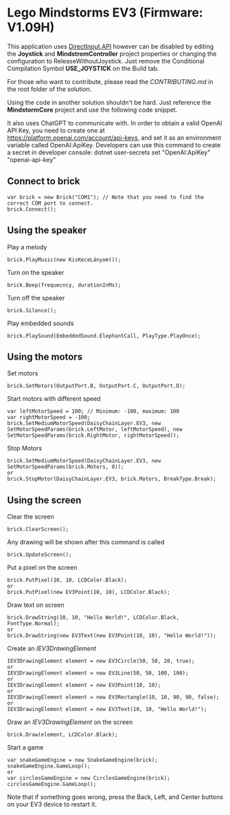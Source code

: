 # Lego Mindstorms EV3 (Firmware: V1.09H)

This application uses [DirectInput API](http://sharpdx.org/wiki/class-library-api/directinput/) however can be disabled by editing the **Joystick** and **MindstromController** project properties or changing the configuration to ReleaseWithoutJoystick.
Just remove the Conditional Compilation Symbol **USE_JOYSTICK** on the Build tab.

For those who want to contribute, please read the *CONTRIBUTING.md* in the root folder of the solution.

Using the code in another solution shouldn't be hard. Just reference the **MindstormCore** project and use the following code snippet.

It also uses ChatGPT to communicate with. In order to obtain a valid OpenAI API Key,
you need to create one at https://platform.openai.com/account/api-keys, and set it as an environment variable called OpenAI:ApiKey.
Developers can use this command to create a secret in developer console: dotnet user-secrets set "OpenAI:ApiKey" "openai-api-key"

## Connect to brick
```
var brick = new Brick("COM1"); // Note that you need to find the correct COM port to connect.
brick.Connect();
```

## Using the speaker
Play a melody
```
brick.PlayMusic(new KisKeceLányom());
```

Turn on the speaker
```
brick.Beep(frequecncy, durationInMs);
```

Turn off the speaker
```
brick.Silence();
```

Play embedded sounds
```
brick.PlaySound(EmbeddedSound.ElephantCall, PlayType.PlayOnce);
```

## Using the motors

Set motors
```
brick.SetMotors(OutputPort.B, OutputPort.C, OutputPort.D);
```

Start motors with different speed
```
var leftMotorSpeed = 100; // Minimum: -100, maximum: 100
var rightMotorSpeed = -100;
brick.SetMediumMotorSpeed(DaisyChainLayer.EV3, new SetMotorSpeedParams(brick.LeftMotor, leftMotorSpeed), new SetMotorSpeedParams(brick.RightMotor, rightMotorSpeed));
```

Stop Motors
```
brick.SetMediumMotorSpeed(DaisyChainLayer.EV3, new SetMotorSpeedParams(brick.Motors, 0));
or
brick.StopMotor(DaisyChainLayer.EV3, brick.Motors, BreakType.Break);
```

## Using the screen

Clear the screen
```
brick.ClearScreen();
```

Any drawing will be shown after this command is called
```
brick.UpdateScreen();
```

Put a pixel on the screen
```
brick.PutPixel(10, 10, LCDColor.Black);
or
brick.PutPixel(new EV3Point(10, 10), LCDColor.Black);
```

Draw text on screen
```
brick.DrawString(10, 10, "Hello World!", LCDColor.Black, FontType.Normal);
or
brick.DrawString(new EV3Text(new EV3Point(10, 10), "Hello World!"));
```

Create an *IEV3DrawingElement*
```
IEV3DrawingElement element = new EV3Circle(50, 50, 20, true);
or
IEV3DrawingElement element = new EV3Line(50, 50, 100, 100);
or
IEV3DrawingElement element = new EV3Point(10, 10);
or
IEV3DrawingElement element = new EV3Rectangle(10, 10, 90, 90, false);
or
IEV3DrawingElement element = new EV3Text(10, 10, "Hello World!");
```

Draw an *IEV3DrawingElement* on the screen
```
brick.Draw(element, LCDColor.Black);
```

Start a game
```
var snakeGameEngine = new SnakeGameEngine(brick);
snakeGameEngine.GameLoop();
or
var circlesGameEngine = new CirclesGameEngine(brick);
circlesGameEngine.GameLoop();
```

Note that if something goes wrong, press the Back, Left, and Center buttons on your EV3 device to restart it.